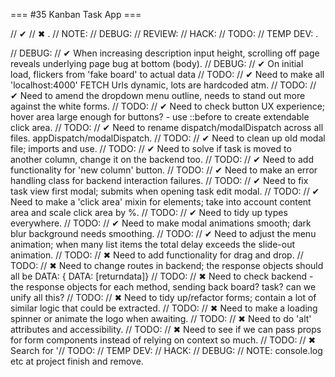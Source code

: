 === #35 Kanban Task App ===

// ✔ // ✖ .
// NOTE: // DEBUG: // REVIEW: // HACK: // TODO: // TEMP DEV: .

// DEBUG: // ✔ When increasing description input height, scrolling off page reveals underlying page bug at bottom (body).
// DEBUG: // ✔ On initial load, flickers from 'fake board' to actual data
// TODO: // ✔ Need to make all 'localhost:4000' FETCH Urls dynamic, lots are hardcoded atm.
// TODO: // ✔ Need to amend the dropdown menu outline, needs to stand out more against the white forms.
// TODO: // ✔ Need to check button UX experience; hover area large enough for buttons? - use ::before to create extendable click area.
// TODO: // ✔ Need to rename dispatch/modalDispatch across all files. appDispatch/modalDispatch.
// TODO: // ✔ Need to clean up old modal file; imports and use.
// TODO: // ✔ Need to solve if task is moved to another column, change it on the backend too.
// TODO: // ✔ Need to add functionality for 'new column' button.
// TODO: // ✔ Need to make an error handling class for backend interaction failures.
// TODO: // ✔ Need to fix task view first modal; submits when opening task edit modal.
// TODO: // ✔ Need to make a 'click area' mixin for elements; take into account content area and scale click area by %.
// TODO: // ✔ Need to tidy up types everywhere.
// TODO: // ✔ Need to make modal animations smooth; dark blur background needs smoothing.
// TODO: // ✔ Need to adjust the menu animation; when many list items the total delay exceeds the slide-out animation.
// TODO: // ✖ Need to add functionality for drag and drop.
// TODO: // ✖ Need to change routes in backend; the response objects should all be DATA: { DATA: [returndata]}
// TODO: // ✖ Need to check backend - the response objects for each method, sending back board? task? can we unify all this?
// TODO: // ✖ Need to tidy up/refactor forms; contain a lot of similar logic that could be extracted.
// TODO: // ✖ Need to make a loading spinner or animate the logo when awaiting.
// TODO: // ✖ Need to do 'alt' attributes and accessibility.
// TODO: // ✖ Need to see if we can pass props for form components instead of relying on context so much.
// TODO: // ✖ Search for '// TODO: // TEMP DEV: // HACK: // DEBUG: // NOTE: console.log etc at project finish and remove.
